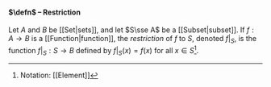 #### $\defn$ – Restriction
Let $A$ and $B$ be [[Set|sets]], and let $S\sse A$ be a [[Subset|subset]]. If $f:A\to B$ is a [[Function|function]], the *restriction* of $f$ to $S$, denoted $f|_{S}$, is the function $f|_{S}:S\to B$ defined by $f|_{S}(x)=f(x)$ for all $x\in S$[^1]. 

[^1]: Notation: [[Element]]